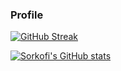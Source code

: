 ### Profile

[![GitHub Streak](https://github-readme-streak-stats.herokuapp.com/?user=sorkofi&theme=dracula)](https://git.io/streak-stats)


[![Sorkofi's GitHub stats](https://github-readme-stats.vercel.app/api?username=sorkofi&show_icons=true&theme=dracula)](https://github.com/anuraghazra/github-readme-stats)
